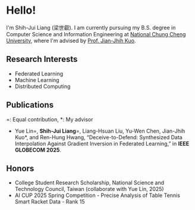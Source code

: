 # Hello!

I'm Shih-Jui Liang (梁世叡). I am currently pursuing my B.S. degree in Computer Science and Information Engineering at [National Chung Cheng University](https://www.ccu.edu.tw/?Lang=en), where I'm advised by [Prof. Jian-Jhih Kuo](https://sites.google.com/view/lajacky).

## Research Interests
- Federated Learning
- Machine Learning
- Distributed Computing

## Publications

=: Equal contribution, *: My advisor

- Yue Lin=, **Shih-Jui Liang**=, Liang-Hsuan Liu, Yu-Wen Chen, Jian-Jhih Kuo*, and Ren-Hung Hwang, “Deceive-to-Defend: Synthesized Data Interpolation Against Gradient Inversion in Federated Learning,” in **IEEE GLOBECOM 2025**.


## Honors
- College Student Research Scholarship, National Science and Technology Council, Taiwan (collaborate with Yue Lin, 2025)
- AI CUP 2025 Spring Competition - Precise Analysis of Table Tennis
Smart Racket Data - Rank 15

